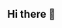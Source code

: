 ## Hi there 👋

<!--
**judyback/judyback** is a ✨ _special_ ✨ repository because its `README.md` (this file) appears on your GitHub profile.

Here are some ideas to get you started:

- 🔭 I’m currently working on a very simple web site
- 🌱 I’m currently learning how to use GitHub
**- 👯 I’m looking to collaborate on ...
**- 🤔 I’m looking for help with ...
- 💬 Ask me about my optimistic science fiction
- 📫 How to reach me: https://judybackhouse.com
**- 😄 Pronouns: e/er
**- ⚡ Fun fact: 
-->
